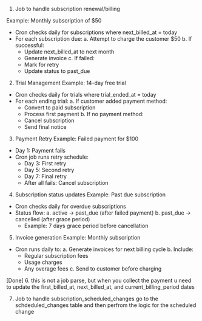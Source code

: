 1. Job to handle subscription renewal/billing

Example: Monthly subscription of $50
- Cron checks daily for subscriptions where next_billed_at = today
- For each subscription due:
  a. Attempt to charge the customer $50
  b. If successful: 
     - Update next_billed_at to next month
     - Generate invoice
  c. If failed:
     - Mark for retry
     - Update status to past_due



2. Trial Management
Example: 14-day free trial
- Cron checks daily for trials where trial_ended_at = today
- For each ending trial:
  a. If customer added payment method:
     - Convert to paid subscription
     - Process first payment
  b. If no payment method:
     - Cancel subscription
     - Send final notice


3. Payment Retry
Example: Failed payment for $100
- Day 1: Payment fails
- Cron job runs retry schedule:
  - Day 3: First retry
  - Day 5: Second retry
  - Day 7: Final retry
  - After all fails: Cancel subscription

4. Subscription status updates
Example: Past due subscription
- Cron checks daily for overdue subscriptions
- Status flow:
  a. active → past_due (after failed payment)
  b. past_due → cancelled (after grace period)
  - Example: 7 days grace period before cancellation


5. Invoice generation
Example: Monthly subscription
- Cron runs daily to:
  a. Generate invoices for next billing cycle
  b. Include:
     - Regular subscription fees
     - Usage charges
     - Any overage fees
  c. Send to customer before charging


[Done] 6. this is not a job parse, but when you collect the payment u need to update the 
first_billed_at, next_billed_at, and current_billing_period dates

7. Job to handle subscription_scheduled_changes
go to the schdeduled_changes table and then perfrom the logic for the scheduled change